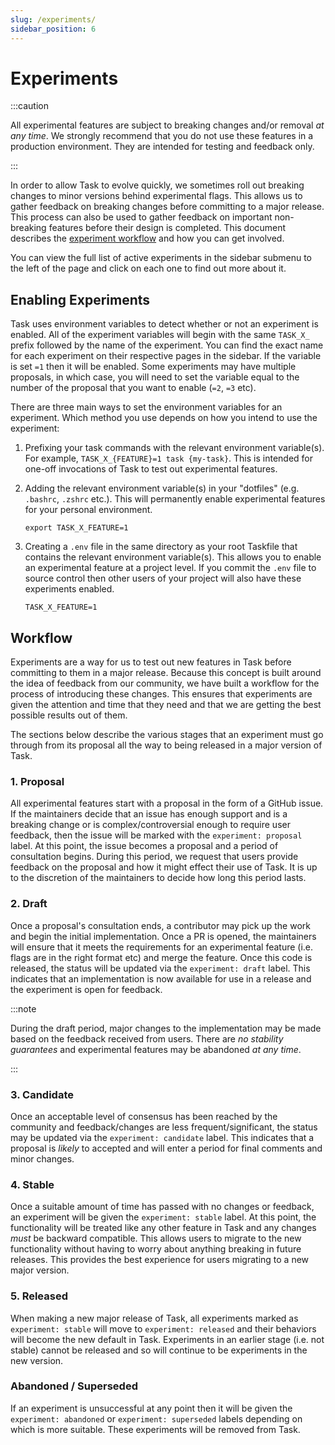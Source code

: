```yaml
---
slug: /experiments/
sidebar_position: 6
---
```


# Experiments

:::caution

All experimental features are subject to breaking changes and/or removal _at any
time_. We strongly recommend that you do not use these features in a production
environment. They are intended for testing and feedback only.

:::

In order to allow Task to evolve quickly, we sometimes roll out breaking changes
to minor versions behind experimental flags. This allows us to gather feedback
on breaking changes before committing to a major release. This process can also
be used to gather feedback on important non-breaking features before their
design is completed. This document describes the
[experiment workflow](#workflow) and how you can get involved.

You can view the full list of active experiments in the sidebar submenu to the
left of the page and click on each one to find out more about it.

## Enabling Experiments

Task uses environment variables to detect whether or not an experiment is
enabled. All of the experiment variables will begin with the same `TASK_X_`
prefix followed by the name of the experiment. You can find the exact name for
each experiment on their respective pages in the sidebar. If the variable is set
`=1` then it will be enabled. Some experiments may have multiple proposals, in
which case, you will need to set the variable equal to the number of the
proposal that you want to enable (`=2`, `=3` etc).

There are three main ways to set the environment variables for an experiment.
Which method you use depends on how you intend to use the experiment:

1. Prefixing your task commands with the relevant environment variable(s). For
   example, `TASK_X_{FEATURE}=1 task {my-task}`. This is intended for one-off
   invocations of Task to test out experimental features.
1. Adding the relevant environment variable(s) in your "dotfiles" (e.g.
   `.bashrc`, `.zshrc` etc.). This will permanently enable experimental features
   for your personal environment.

   ```shell title="~/.bashrc"
   export TASK_X_FEATURE=1
   ```

1. Creating a `.env` file in the same directory as your root Taskfile that
   contains the relevant environment variable(s). This allows you to enable an
   experimental feature at a project level. If you commit the `.env` file to
   source control then other users of your project will also have these
   experiments enabled.

   ```shell title=".env"
   TASK_X_FEATURE=1
   ```

## Workflow

Experiments are a way for us to test out new features in Task before committing
to them in a major release. Because this concept is built around the idea of
feedback from our community, we have built a workflow for the process of
introducing these changes. This ensures that experiments are given the attention
and time that they need and that we are getting the best possible results out of
them.

The sections below describe the various stages that an experiment must go
through from its proposal all the way to being released in a major version of
Task.

### 1. Proposal

All experimental features start with a proposal in the form of a GitHub issue.
If the maintainers decide that an issue has enough support and is a breaking
change or is complex/controversial enough to require user feedback, then the
issue will be marked with the `experiment: proposal` label. At this point, the
issue becomes a proposal and a period of consultation begins. During this
period, we request that users provide feedback on the proposal and how it might
effect their use of Task. It is up to the discretion of the maintainers to
decide how long this period lasts.

### 2. Draft

Once a proposal's consultation ends, a contributor may pick up the work and
begin the initial implementation. Once a PR is opened, the maintainers will
ensure that it meets the requirements for an experimental feature (i.e. flags
are in the right format etc) and merge the feature. Once this code is released,
the status will be updated via the `experiment: draft` label. This indicates
that an implementation is now available for use in a release and the experiment
is open for feedback.

:::note

During the draft period, major changes to the implementation may be made based
on the feedback received from users. There are _no stability guarantees_ and
experimental features may be abandoned _at any time_.

:::

### 3. Candidate

Once an acceptable level of consensus has been reached by the community and
feedback/changes are less frequent/significant, the status may be updated via
the `experiment: candidate` label. This indicates that a proposal is _likely_ to
accepted and will enter a period for final comments and minor changes.

### 4. Stable

Once a suitable amount of time has passed with no changes or feedback, an
experiment will be given the `experiment: stable` label. At this point, the
functionality will be treated like any other feature in Task and any changes
_must_ be backward compatible. This allows users to migrate to the new
functionality without having to worry about anything breaking in future
releases. This provides the best experience for users migrating to a new major
version.

### 5. Released

When making a new major release of Task, all experiments marked as
`experiment: stable` will move to `experiment: released` and their behaviors
will become the new default in Task. Experiments in an earlier stage (i.e. not
stable) cannot be released and so will continue to be experiments in the new
version.

### Abandoned / Superseded

If an experiment is unsuccessful at any point then it will be given the
`experiment: abandoned` or `experiment: superseded` labels depending on which is
more suitable. These experiments will be removed from Task.
